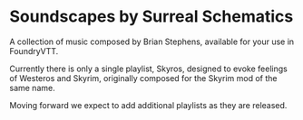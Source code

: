 # Soundscapes by Surreal Schematics

A collection of music composed by Brian Stephens, available for your use in FoundryVTT.

Currently there is only a single playlist, Skyros, designed to evoke feelings of Westeros and Skyrim, originally composed for the Skyrim mod of the same name.

Moving forward we expect to add additional playlists as they are released.
